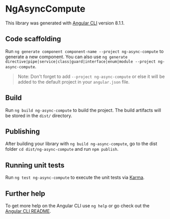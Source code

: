 # NgAsyncCompute

This library was generated with [Angular CLI](https://github.com/angular/angular-cli) version 8.1.1.

## Code scaffolding

Run `ng generate component component-name --project ng-async-compute` to generate a new component. You can also use `ng generate directive|pipe|service|class|guard|interface|enum|module --project ng-async-compute`.
> Note: Don't forget to add `--project ng-async-compute` or else it will be added to the default project in your `angular.json` file. 

## Build

Run `ng build ng-async-compute` to build the project. The build artifacts will be stored in the `dist/` directory.

## Publishing

After building your library with `ng build ng-async-compute`, go to the dist folder `cd dist/ng-async-compute` and run `npm publish`.

## Running unit tests

Run `ng test ng-async-compute` to execute the unit tests via [Karma](https://karma-runner.github.io).

## Further help

To get more help on the Angular CLI use `ng help` or go check out the [Angular CLI README](https://github.com/angular/angular-cli/blob/master/README.md).
